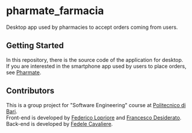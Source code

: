 # pharmate_farmacia

Desktop app used by pharmacies to accept orders coming from users.

## Getting Started

In this repository, there is the source code of the application for desktop.  
If you are interested in the smartphone app used by users to place orders, see [Pharmate](https://github.com/FLopriore/pharmate).

## Contributors

This is a group project for "Software Engineering" course at [Politecnico di Bari](www.poliba.it).  
Front-end is developed by [Federico Lopriore](https://github.com/FLopriore) and [Francesco Desiderato](https://github.com/FrancescoDesiderato).
Back-end is developed by [Fedele Cavaliere](https://github.com/feddynventor).

